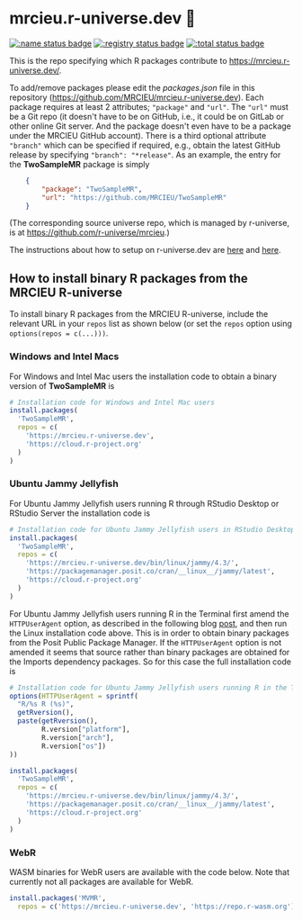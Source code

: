 # mrcieu.r-universe.dev :rocket:

[![:name status badge](https://mrcieu.r-universe.dev/badges/:name)](https://mrcieu.r-universe.dev/)
[![:registry status badge](https://mrcieu.r-universe.dev/badges/:registry)](https://github.com/r-universe/mrcieu/actions/workflows/sync.yml)
[![:total status badge](https://mrcieu.r-universe.dev/badges/:total)](https://mrcieu.r-universe.dev/)

This is the repo specifying which R packages contribute to <https://mrcieu.r-universe.dev/>.

To add/remove packages please edit the *packages.json* file in this repository (<https://github.com/MRCIEU/mrcieu.r-universe.dev>). Each package requires at least 2 attributes; `"package"` and `"url"`. The `"url"` must be a Git repo (it doesn't have to be on GitHub, i.e., it could be on GitLab or other online Git server. And the package doesn't even have to be a package under the MRCIEU GitHub account). There is a third optional attribute `"branch"` which can be specified if required, e.g., obtain the latest GitHub release by specifying `"branch": "*release"`. As an example, the entry for the **TwoSampleMR** package is simply

```json
    {
        "package": "TwoSampleMR",
        "url": "https://github.com/MRCIEU/TwoSampleMR"
    }
```

(The corresponding source universe repo, which is managed by r-universe, is at <https://github.com/r-universe/mrcieu>.)

The instructions about how to setup on r-universe.dev are [here](https://ropensci.org/blog/2021/06/22/setup-runiverse/) and [here](https://github.com/r-universe-org/help#readme).

## How to install binary R packages from the MRCIEU R-universe

To install binary R packages from the MRCIEU R-universe, include the relevant URL in your `repos` list as shown below (or set the `repos` option using `options(repos = c(...)))`.

### Windows and Intel Macs

For Windows and Intel Mac users the installation code to obtain a binary version of **TwoSampleMR** is

```r
# Installation code for Windows and Intel Mac users
install.packages(
  'TwoSampleMR',
  repos = c(
    'https://mrcieu.r-universe.dev',
    'https://cloud.r-project.org'
  )
)
```

### Ubuntu Jammy Jellyfish

For Ubuntu Jammy Jellyfish users running R through RStudio Desktop or RStudio Server the installation code is

```r
# Installation code for Ubuntu Jammy Jellyfish users in RStudio Desktop or Server
install.packages(
  'TwoSampleMR',
  repos = c(
    'https://mrcieu.r-universe.dev/bin/linux/jammy/4.3/',
    'https://packagemanager.posit.co/cran/__linux__/jammy/latest',
    'https://cloud.r-project.org'
  )
)
```

For Ubuntu Jammy Jellyfish users running R in the Terminal first amend the `HTTPUserAgent` option, as described in the following blog [post](https://tshafer.com/blog/2023/07/posit-package-manager-linux), and then run the Linux installation code above. This is in order to obtain binary packages from the Posit Public Package Manager. If the `HTTPUserAgent` option is not amended it seems that source rather than binary packages are obtained for the Imports dependency packages. So for this case the full installation code is

```r
# Installation code for Ubuntu Jammy Jellyfish users running R in the Terminal
options(HTTPUserAgent = sprintf(
  "R/%s R (%s)",
  getRversion(),
  paste(getRversion(),
        R.version["platform"],
        R.version["arch"],
        R.version["os"])
))

install.packages(
  'TwoSampleMR',
  repos = c(
    'https://mrcieu.r-universe.dev/bin/linux/jammy/4.3/',
    'https://packagemanager.posit.co/cran/__linux__/jammy/latest',
    'https://cloud.r-project.org'
  )
)
```

### WebR

WASM binaries for WebR users are available with the code below. Note that currently not all packages are available for WebR.

```r
install.packages('MVMR',
  repos = c('https://mrcieu.r-universe.dev', 'https://repo.r-wasm.org'))
```
